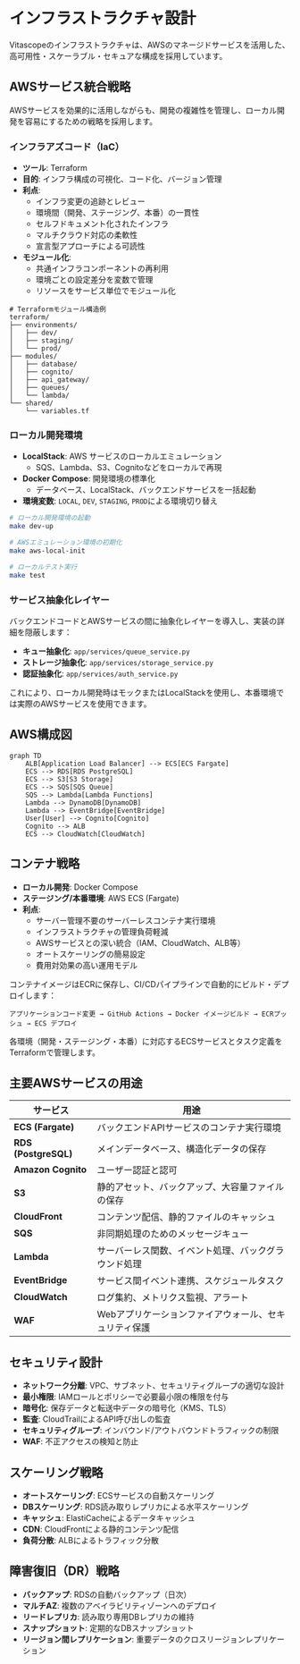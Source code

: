 # インフラストラクチャ設計

Vitascopeのインフラストラクチャは、AWSのマネージドサービスを活用した、高可用性・スケーラブル・セキュアな構成を採用しています。

## AWSサービス統合戦略

AWSサービスを効果的に活用しながらも、開発の複雑性を管理し、ローカル開発を容易にするための戦略を採用します。

### インフラアズコード（IaC）

- **ツール**: Terraform
- **目的**: インフラ構成の可視化、コード化、バージョン管理
- **利点**: 
  - インフラ変更の追跡とレビュー
  - 環境間（開発、ステージング、本番）の一貫性
  - セルフドキュメント化されたインフラ
  - マルチクラウド対応の柔軟性
  - 宣言型アプローチによる可読性
- **モジュール化**: 
  - 共通インフラコンポーネントの再利用
  - 環境ごとの設定差分を変数で管理
  - リソースをサービス単位でモジュール化

```hcl
# Terraformモジュール構造例
terraform/
├── environments/
│   ├── dev/
│   ├── staging/
│   └── prod/
├── modules/
│   ├── database/
│   ├── cognito/
│   ├── api_gateway/
│   ├── queues/
│   └── lambda/
└── shared/
    └── variables.tf
```

### ローカル開発環境

- **LocalStack**: AWS サービスのローカルエミュレーション
  - SQS、Lambda、S3、Cognitoなどをローカルで再現
- **Docker Compose**: 開発環境の標準化
  - データベース、LocalStack、バックエンドサービスを一括起動
- **環境変数**: `LOCAL`, `DEV`, `STAGING`, `PROD`による環境切り替え

```bash
# ローカル開発環境の起動
make dev-up

# AWSエミュレーション環境の初期化
make aws-local-init

# ローカルテスト実行
make test
```

### サービス抽象化レイヤー

バックエンドコードとAWSサービスの間に抽象化レイヤーを導入し、実装の詳細を隠蔽します：

- **キュー抽象化**: `app/services/queue_service.py`
- **ストレージ抽象化**: `app/services/storage_service.py`
- **認証抽象化**: `app/services/auth_service.py`

これにより、ローカル開発時はモックまたはLocalStackを使用し、本番環境では実際のAWSサービスを使用できます。

## AWS構成図

```mermaid
graph TD
    ALB[Application Load Balancer] --> ECS[ECS Fargate]
    ECS --> RDS[RDS PostgreSQL]
    ECS --> S3[S3 Storage]
    ECS --> SQS[SQS Queue]
    SQS --> Lambda[Lambda Functions]
    Lambda --> DynamoDB[DynamoDB]
    Lambda --> EventBridge[EventBridge]
    User[User] --> Cognito[Cognito]
    Cognito --> ALB
    ECS --> CloudWatch[CloudWatch]
```

## コンテナ戦略

- **ローカル開発**: Docker Compose
- **ステージング/本番環境**: AWS ECS (Fargate)
- **利点**:
  - サーバー管理不要のサーバーレスコンテナ実行環境
  - インフラストラクチャの管理負荷軽減
  - AWSサービスとの深い統合（IAM、CloudWatch、ALB等）
  - オートスケーリングの簡易設定
  - 費用対効果の高い運用モデル

コンテナイメージはECRに保存し、CI/CDパイプラインで自動的にビルド・デプロイします：

```
アプリケーションコード変更 → GitHub Actions → Docker イメージビルド → ECRプッシュ → ECS デプロイ
```

各環境（開発・ステージング・本番）に対応するECSサービスとタスク定義をTerraformで管理します。

## 主要AWSサービスの用途

| サービス | 用途 |
|---------|------|
| **ECS (Fargate)** | バックエンドAPIサービスのコンテナ実行環境 |
| **RDS (PostgreSQL)** | メインデータベース、構造化データの保存 |
| **Amazon Cognito** | ユーザー認証と認可 |
| **S3** | 静的アセット、バックアップ、大容量ファイルの保存 |
| **CloudFront** | コンテンツ配信、静的ファイルのキャッシュ |
| **SQS** | 非同期処理のためのメッセージキュー |
| **Lambda** | サーバーレス関数、イベント処理、バックグラウンド処理 |
| **EventBridge** | サービス間イベント連携、スケジュールタスク |
| **CloudWatch** | ログ集約、メトリクス監視、アラート |
| **WAF** | Webアプリケーションファイアウォール、セキュリティ保護 |

## セキュリティ設計

- **ネットワーク分離**: VPC、サブネット、セキュリティグループの適切な設計
- **最小権限**: IAMロールとポリシーで必要最小限の権限を付与
- **暗号化**: 保存データと転送中データの暗号化（KMS、TLS）
- **監査**: CloudTrailによるAPI呼び出しの監査
- **セキュリティグループ**: インバウンド/アウトバウンドトラフィックの制限
- **WAF**: 不正アクセスの検知と防止

## スケーリング戦略

- **オートスケーリング**: ECSサービスの自動スケーリング
- **DBスケーリング**: RDS読み取りレプリカによる水平スケーリング
- **キャッシュ**: ElastiCacheによるデータキャッシュ
- **CDN**: CloudFrontによる静的コンテンツ配信
- **負荷分散**: ALBによるトラフィック分散

## 障害復旧（DR）戦略

- **バックアップ**: RDSの自動バックアップ（日次）
- **マルチAZ**: 複数のアベイラビリティゾーンへのデプロイ
- **リードレプリカ**: 読み取り専用DBレプリカの維持
- **スナップショット**: 定期的なDBスナップショット
- **リージョン間レプリケーション**: 重要データのクロスリージョンレプリケーション 